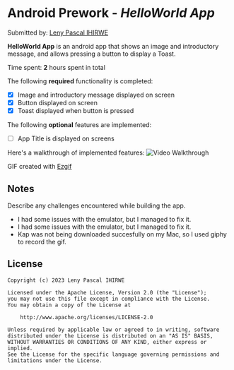 # Android Prework - *HelloWorld App*
Submitted by: [Leny Pascal IHIRWE](https://github.com/leny62)

**HelloWorld App** is an android app that shows an image and introductory message, and allows pressing a button to display a Toast.

Time spent: **2** hours spent in total

The following **required** functionality is completed:

* [x] Image and introductory message displayed on screen
* [x] Button displayed on screen
* [x] Toast displayed when button is pressed

The following **optional** features are implemented:

* [ ] App Title is displayed on screens

Here's a walkthrough of implemented features:
<img src='https://res.cloudinary.com/devvsg4p1/image/upload/v1675629849/android_dev_gif_gyuvxl.gif' title='Video Walkthrough' width='' alt='Video Walkthrough' />

GIF created with [Ezgif](https://ezgif.com/)

## Notes

Describe any challenges encountered while building the app.
- I had some issues with the emulator, but I managed to fix it.
- I had some issues with the emulator, but I managed to fix it.
- Kap was not being downloaded succesfully on my Mac, so I used giphy to record the gif.

## License

    Copyright (c) 2023 Leny Pascal IHIRWE

    Licensed under the Apache License, Version 2.0 (the "License");
    you may not use this file except in compliance with the License.
    You may obtain a copy of the License at

        http://www.apache.org/licenses/LICENSE-2.0

    Unless required by applicable law or agreed to in writing, software
    distributed under the License is distributed on an "AS IS" BASIS,
    WITHOUT WARRANTIES OR CONDITIONS OF ANY KIND, either express or implied.
    See the License for the specific language governing permissions and
    limitations under the License.